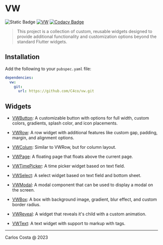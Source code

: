 # VW

![Static Badge](https://img.shields.io/badge/Flutter_package-blue)
[![VW](https://github.com/C4co/vw/actions/workflows/dart.yml/badge.svg)](https://github.com/C4co/vw/actions/workflows/dart.yml)
[![Codacy Badge](https://app.codacy.com/project/badge/Grade/5d13914b855e4c24a52f5492c3691aaa)](https://app.codacy.com/gh/C4co/vw/dashboard?utm_source=gh&utm_medium=referral&utm_content=&utm_campaign=Badge_grade)

> This project is a collection of custom, reusable widgets designed to provide additional functionality and customization options beyond the standard Flutter widgets.

## Installation

Add the following to your `pubspec.yaml` file:

```yaml
dependencies:
  vw:
    git:
      url: https://github.com/C4co/vw.git
```

## Widgets

- [VWButton](https://github.com/C4co/vw/blob/master/docs/vw_button.md): A customizable button with options for full width, custom colors, gradients, splash color, and icon placements.

- [VWRow](https://github.com/C4co/vw/blob/master/docs/vw_column.md): A row widget with additional features like custom gap, padding, margin, and
alignment options.

- [VWColum](https://github.com/C4co/vw/blob/master/docs/vw_row.md): Similar to VWRow, but for column layout.

- [VWPage](https://github.com/C4co/vw/blob/master/docs/vw_page.md): A floating page that floats above the current page.

- [VWTimePicker](https://github.com/C4co/vw/blob/master/docs/vw_timepicker.md): A time picker widget based on text field.

- [VWSelect](https://github.com/C4co/vw/blob/master/docs/vw_select.md): A select widget based on text field and bottom sheet.

- [VWModal](https://github.com/C4co/vw/blob/master/docs/vw_modal.md): A modal component that can be used to display a modal on the screen.

- [VWBox](https://github.com/C4co/vw/blob/master/docs/vw_box.md): A box with background image, gradient, blur effect, and custom border radius.

- [VWReveal](https://github.com/C4co/vw/blob/master/docs/vw_reveal.md): A widget that reveals it's child with a custom animation.

- [VWText](https://github.com/C4co/vw/blob/master/docs/vw_text.md): A text widget with support to markup with tags.

---

Carlos Costa @ 2023
